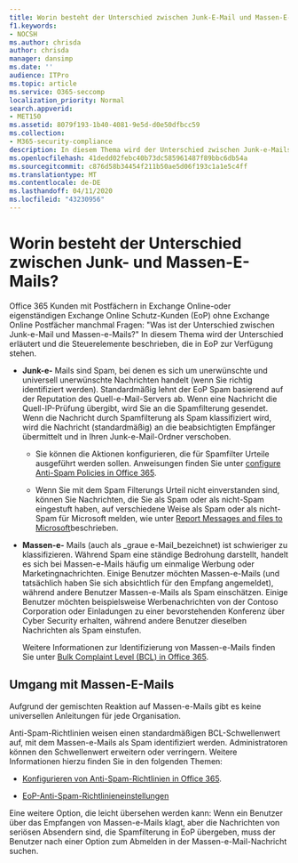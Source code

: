 ```yaml
---
title: Worin besteht der Unterschied zwischen Junk-E-Mail und Massen-E-Mail?
f1.keywords:
- NOCSH
ms.author: chrisda
author: chrisda
manager: dansimp
ms.date: ''
audience: ITPro
ms.topic: article
ms.service: O365-seccomp
localization_priority: Normal
search.appverid:
- MET150
ms.assetid: 8079f193-1b40-4081-9e5d-d0e50dfbcc59
ms.collection:
- M365-security-compliance
description: In diesem Thema wird der Unterschied zwischen Junk-e-Mails (Spam) und Massen-e-Mails sowie die zugehörigen Steuerelemente in Office 365 erläutert.
ms.openlocfilehash: 41dedd02febc40b73dc585961487f89bbc6db54a
ms.sourcegitcommit: c876d58b34454f211b50ae5d06f193c1a1e5c4ff
ms.translationtype: MT
ms.contentlocale: de-DE
ms.lasthandoff: 04/11/2020
ms.locfileid: "43230956"
---
```

# <a name="whats-the-difference-between-junk-email-and-bulk-email"></a>Worin besteht der Unterschied zwischen Junk- und Massen-E-Mails?

Office 365 Kunden mit Postfächern in Exchange Online-oder eigenständigen Exchange Online Schutz-Kunden (EoP) ohne Exchange Online Postfächer manchmal Fragen: "Was ist der Unterschied zwischen Junk-e-Mail und Massen-e-Mails?" In diesem Thema wird der Unterschied erläutert und die Steuerelemente beschrieben, die in EoP zur Verfügung stehen.

- **Junk-e-** Mails sind Spam, bei denen es sich um unerwünschte und universell unerwünschte Nachrichten handelt (wenn Sie richtig identifiziert werden). Standardmäßig lehnt der EoP Spam basierend auf der Reputation des Quell-e-Mail-Servers ab. Wenn eine Nachricht die Quell-IP-Prüfung übergibt, wird Sie an die Spamfilterung gesendet. Wenn die Nachricht durch Spamfilterung als Spam klassifiziert wird, wird die Nachricht (standardmäßig) an die beabsichtigten Empfänger übermittelt und in Ihren Junk-e-Mail-Ordner verschoben.

  - Sie können die Aktionen konfigurieren, die für Spamfilter Urteile ausgeführt werden sollen. Anweisungen finden Sie unter [configure Anti-Spam Policies in Office 365](configure-your-spam-filter-policies.md).

  - Wenn Sie mit dem Spam Filterungs Urteil nicht einverstanden sind, können Sie Nachrichten, die Sie als Spam oder als nicht-Spam eingestuft haben, auf verschiedene Weise als Spam oder als nicht-Spam für Microsoft melden, wie unter [Report Messages and files to Microsoft](report-junk-email-messages-to-microsoft.md)beschrieben.

- **Massen-e-** Mails (auch als _graue e-Mail_bezeichnet) ist schwieriger zu klassifizieren. Während Spam eine ständige Bedrohung darstellt, handelt es sich bei Massen-e-Mails häufig um einmalige Werbung oder Marketingnachrichten. Einige Benutzer möchten Massen-e-Mails (und tatsächlich haben Sie sich absichtlich für den Empfang angemeldet), während andere Benutzer Massen-e-Mails als Spam einschätzen. Einige Benutzer möchten beispielsweise Werbenachrichten von der Contoso Corporation oder Einladungen zu einer bevorstehenden Konferenz über Cyber Security erhalten, während andere Benutzer dieselben Nachrichten als Spam einstufen.

  Weitere Informationen zur Identifizierung von Massen-e-Mails finden Sie unter [Bulk Complaint Level (BCL) in Office 365](bulk-complaint-level-values.md).

## <a name="how-to-manage-bulk-email"></a>Umgang mit Massen-E-Mails

Aufgrund der gemischten Reaktion auf Massen-e-Mails gibt es keine universellen Anleitungen für jede Organisation.

Anti-Spam-Richtlinien weisen einen standardmäßigen BCL-Schwellenwert auf, mit dem Massen-e-Mails als Spam identifiziert werden. Administratoren können den Schwellenwert erweitern oder verringern. Weitere Informationen hierzu finden Sie in den folgenden Themen:

- [Konfigurieren von Anti-Spam-Richtlinien in Office 365](configure-your-spam-filter-policies.md).

- [EoP-Anti-Spam-Richtlinieneinstellungen](recommended-settings-for-eop-and-office365-atp.md#eop-anti-spam-policy-settings)

Eine weitere Option, die leicht übersehen werden kann: Wenn ein Benutzer über das Empfangen von Massen-e-Mails klagt, aber die Nachrichten von seriösen Absendern sind, die Spamfilterung in EoP übergeben, muss der Benutzer nach einer Option zum Abmelden in der Massen-e-Mail-Nachricht suchen.
